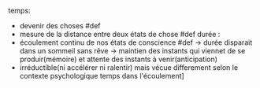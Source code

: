 temps: 
- devenir des choses #def 
- mesure de la distance entre deux états de chose #def 
durée : 
- écoulement continu de nos états de conscience #def 
-> durée disparait dans un sommeil sans rêve
-> maintien des instants qui viennet de se produir(mémoire) et attente des instants à venir(anticipation)
- irréductible(ni accélérer ni ralentir) mais vécue differement selon le contexte psychologique
temps dans l'écoulement]